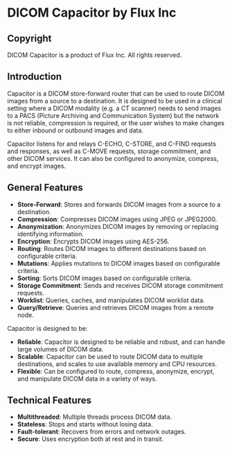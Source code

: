# DICOM Capacitor by Flux Inc

## Copyright

DICOM Capacitor is a product of Flux Inc.  All rights reserved.

## Introduction

Capacitor is a DICOM store-forward router that can be used to route DICOM images from a source to a destination.  It
is designed to be used in a clinical setting where a DICOM modality (e.g. a CT scanner) needs to send images to a
PACS (Picture Archiving and Communication System) but the network is not reliable, compression is required, or the user
wishes to make changes to either inbound or outbound images and data.

Capacitor listens for and relays C-ECHO, C-STORE, and C-FIND requests and responses, as well as C-MOVE requests,
storage commitment, and other DICOM services.  It can also be configured to anonymize, compress, and encrypt images.

## General Features

- **Store-Forward**: Stores and forwards DICOM images from a source to a destination.
- **Compression**: Compresses DICOM images using JPEG or JPEG2000.
- **Anonymization**: Anonymizes DICOM images by removing or replacing identifying information.
- **Encryption**: Encrypts DICOM images using AES-256.
- **Routing**: Routes DICOM images to different destinations based on configurable criteria.
- **Mutations**: Applies mutations to DICOM images based on configurable criteria.
- **Sorting**: Sorts DICOM images based on configurable criteria.
- **Storage Commitment**: Sends and receives DICOM storage commitment requests.
- **Worklist**: Queries, caches, and manipulates DICOM worklist data.
- **Query/Retrieve**: Queries and retrieves DICOM images from a remote node.

Capacitor is designed to be:

- **Reliable**: Capacitor is designed to be reliable and robust, and can handle large volumes of DICOM data.
- **Scalable**: Capacitor can be used to route DICOM data to multiple destinations, and scales to use available memory
     and CPU resources.
- **Flexible**: Can be configured to route, compress, anonymize, encrypt, and manipulate DICOM data in a
  variety of ways.

## Technical Features

- **Multithreaded**: Multiple threads process DICOM data.
- **Stateless**: Stops and starts without losing data.
- **Fault-tolerant**: Recovers from errors and network outages.
- **Secure**: Uses encryption both at rest and in transit.

